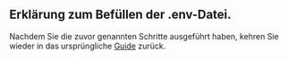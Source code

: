 ## Erklärung zum Befüllen der .env-Datei.











Nachdem Sie die zuvor genannten Schritte ausgeführt haben, kehren Sie wieder in das ursprüngliche [Guide](https://github.com/ricom/toolbox-frontend/blob/main/README.md) zurück.
